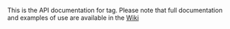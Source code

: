 This is the API documentation for tag. Please note that full documentation and examples of use are available in the [Wiki](https://github.com/njpanderson/tag/wiki)